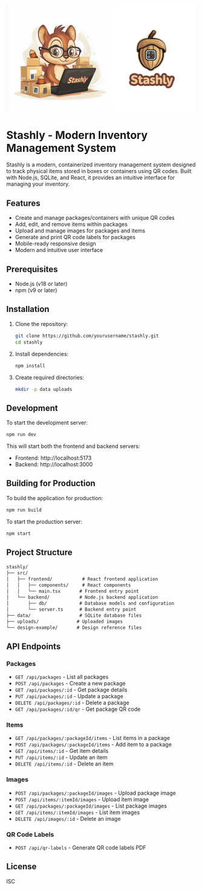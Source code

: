 <img src="./imgs/Banner.png">

# Stashly - Modern Inventory Management System

Stashly is a modern, containerized inventory management system designed to track physical items stored in boxes or containers using QR codes. Built with Node.js, SQLite, and React, it provides an intuitive interface for managing your inventory.

## Features

- Create and manage packages/containers with unique QR codes
- Add, edit, and remove items within packages
- Upload and manage images for packages and items
- Generate and print QR code labels for packages
- Mobile-ready responsive design
- Modern and intuitive user interface

## Prerequisites

- Node.js (v18 or later)
- npm (v9 or later)

## Installation

1. Clone the repository:
   ```bash
   git clone https://github.com/yourusername/stashly.git
   cd stashly
   ```

2. Install dependencies:
   ```bash
   npm install
   ```

3. Create required directories:
   ```bash
   mkdir -p data uploads
   ```

## Development

To start the development server:

```bash
npm run dev
```

This will start both the frontend and backend servers:
- Frontend: http://localhost:5173
- Backend: http://localhost:3000

## Building for Production

To build the application for production:

```bash
npm run build
```

To start the production server:

```bash
npm start
```

## Project Structure

```
stashly/
├── src/
│   ├── frontend/           # React frontend application
│   │   ├── components/     # React components
│   │   └── main.tsx       # Frontend entry point
│   └── backend/           # Node.js backend application
│       ├── db/            # Database models and configuration
│       └── server.ts      # Backend entry point
├── data/                  # SQLite database files
├── uploads/              # Uploaded images
└── design-example/       # Design reference files
```

## API Endpoints

### Packages

- `GET /api/packages` - List all packages
- `POST /api/packages` - Create a new package
- `GET /api/packages/:id` - Get package details
- `PUT /api/packages/:id` - Update a package
- `DELETE /api/packages/:id` - Delete a package
- `GET /api/packages/:id/qr` - Get package QR code

### Items

- `GET /api/packages/:packageId/items` - List items in a package
- `POST /api/packages/:packageId/items` - Add item to a package
- `GET /api/items/:id` - Get item details
- `PUT /api/items/:id` - Update an item
- `DELETE /api/items/:id` - Delete an item

### Images

- `POST /api/packages/:packageId/images` - Upload package image
- `POST /api/items/:itemId/images` - Upload item image
- `GET /api/packages/:packageId/images` - List package images
- `GET /api/items/:itemId/images` - List item images
- `DELETE /api/images/:id` - Delete an image

### QR Code Labels

- `POST /api/qr-labels` - Generate QR code labels PDF

## License

ISC 